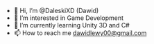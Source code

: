 - 👋 Hi, I’m @DaleskiXD (Dawid)
- 👀 I’m interested in Game Development
- 🌱 I’m currently learning Unity 3D and C#
- 📫 How to reach me dawidlewy00@gmail.com

<!---
DaleskiXD/DaleskiXD is a ✨ special ✨ repository because its `README.md` (this file) appears on your GitHub profile.
You can click the Preview link to take a look at your changes.
--->
